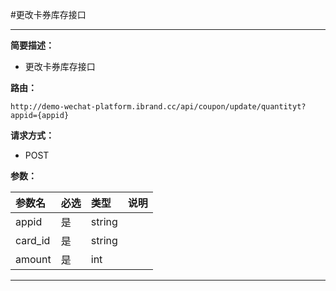 
#更改卡券库存接口
 ****

**简要描述：**


- 更改卡券库存接口


**路由：**

```
http://demo-wechat-platform.ibrand.cc/api/coupon/update/quantityt?appid={appid}

```
**请求方式：**
- POST

**参数：**

|参数名|必选|类型|说明|
|:----    |:---|:----- |-----   |
|appid |是  |string |  |
|card_id |是  |string |  |
|amount |是  |int |  |

 ****



